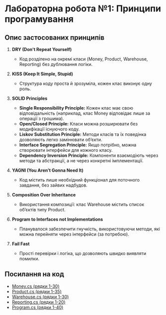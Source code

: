 # Лабораторна робота №1: Принципи програмування

## Опис застосованих принципів

1. **DRY (Don't Repeat Yourself)**
   - Код розділено на окремі класи (Money, Product, Warehouse, Reporting) без дублювання логіки.

2. **KISS (Keep It Simple, Stupid)**
   - Структура коду проста й зрозуміла, кожен клас виконує одну роль.

3. **SOLID Principles**
   - **Single Responsibility Principle:** Кожен клас має свою відповідальність (наприклад, клас Money відповідає лише за операції з грошима).
   - **Open/Closed Principle:** Класи можна розширювати без модифікації існуючого коду.
   - **Liskov Substitution Principle:** Методи класів та їх поведінка дозволяють легко замінювати об’єкти.
   - **Interface Segregation Principle:** Якщо потрібно, можна створювати інтерфейси для кожного класу.
   - **Dependency Inversion Principle:** Компоненти взаємодіють через методи та абстракції, а не через конкретні імплементації.

4. **YAGNI (You Aren’t Gonna Need It)**
   - Код містить лише необхідний функціонал для поточного завдання, без зайвих надбудов.

5. **Composition Over Inheritance**
   - Використання композиції: клас Warehouse містить список об’єктів типу Product.

6. **Program to Interfaces not Implementations**
   - Планувалося забезпечити гнучкість, використовуючи методи, які можна перейняти через інтерфейси (за потребою).

7. **Fail Fast**
   - Прості перевірки і логіка, що дозволяють швидко виявляти помилки.

## Посилання на код
- [Money.cs (рядки 1-30)](./Money.cs)
- [Product.cs (рядки 1-35)](./Product.cs)
- [Warehouse.cs (рядки 1-30)](./Warehouse.cs)
- [Reporting.cs (рядки 1-20)](./Reporting.cs)
- [Program.cs (рядки 1-40)](./Program.cs)
